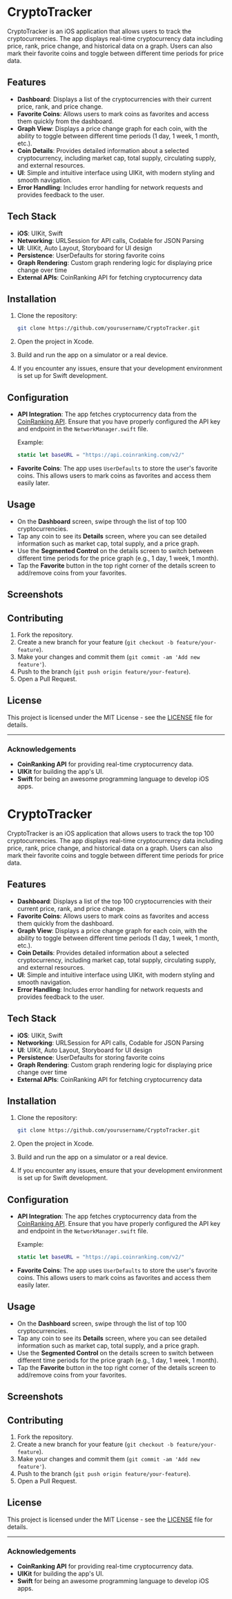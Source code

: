 # CryptoTracker

CryptoTracker is an iOS application that allows users to track the  cryptocurrencies. The app displays real-time cryptocurrency data including price, rank, price change, and historical data on a graph. Users can also mark their favorite coins and toggle between different time periods for price data.

## Features

- **Dashboard**: Displays a list of the cryptocurrencies with their current price, rank, and price change.
- **Favorite Coins**: Allows users to mark coins as favorites and access them quickly from the dashboard.
- **Graph View**: Displays a price change graph for each coin, with the ability to toggle between different time periods (1 day, 1 week, 1 month, etc.).
- **Coin Details**: Provides detailed information about a selected cryptocurrency, including market cap, total supply, circulating supply, and external resources.
- **UI**: Simple and intuitive interface using UIKit, with modern styling and smooth navigation.
- **Error Handling**: Includes error handling for network requests and provides feedback to the user.

## Tech Stack

- **iOS**: UIKit, Swift
- **Networking**: URLSession for API calls, Codable for JSON Parsing
- **UI**: UIKit, Auto Layout, Storyboard for UI design
- **Persistence**: UserDefaults for storing favorite coins
- **Graph Rendering**: Custom graph rendering logic for displaying price change over time
- **External APIs**: CoinRanking API for fetching cryptocurrency data

## Installation

1. Clone the repository:

   ```bash
   git clone https://github.com/yourusername/CryptoTracker.git
   ```

2. Open the project in Xcode.

3. Build and run the app on a simulator or a real device.

4. If you encounter any issues, ensure that your development environment is set up for Swift development.

## Configuration

- **API Integration**: The app fetches cryptocurrency data from the [CoinRanking API](https://www.coinranking.com/). Ensure that you have properly configured the API key and endpoint in the `NetworkManager.swift` file.
  
  Example:

  ```swift
  static let baseURL = "https://api.coinranking.com/v2/"
  ```

- **Favorite Coins**: The app uses `UserDefaults` to store the user's favorite coins. This allows users to mark coins as favorites and access them easily later.

## Usage

- On the **Dashboard** screen, swipe through the list of top 100 cryptocurrencies.
- Tap any coin to see its **Details** screen, where you can see detailed information such as market cap, total supply, and a price graph.
- Use the **Segmented Control** on the details screen to switch between different time periods for the price graph (e.g., 1 day, 1 week, 1 month).
- Tap the **Favorite** button in the top right corner of the details screen to add/remove coins from your favorites.

## Screenshots


## Contributing

1. Fork the repository.
2. Create a new branch for your feature (`git checkout -b feature/your-feature`).
3. Make your changes and commit them (`git commit -am 'Add new feature'`).
4. Push to the branch (`git push origin feature/your-feature`).
5. Open a Pull Request.

## License

This project is licensed under the MIT License - see the [LICENSE](LICENSE) file for details.

---

### Acknowledgements

- **CoinRanking API** for providing real-time cryptocurrency data.
- **UIKit** for building the app's UI.
- **Swift** for being an awesome programming language to develop iOS apps.
# CryptoTracker

CryptoTracker is an iOS application that allows users to track the top 100 cryptocurrencies. The app displays real-time cryptocurrency data including price, rank, price change, and historical data on a graph. Users can also mark their favorite coins and toggle between different time periods for price data.

## Features

- **Dashboard**: Displays a list of the top 100 cryptocurrencies with their current price, rank, and price change.
- **Favorite Coins**: Allows users to mark coins as favorites and access them quickly from the dashboard.
- **Graph View**: Displays a price change graph for each coin, with the ability to toggle between different time periods (1 day, 1 week, 1 month, etc.).
- **Coin Details**: Provides detailed information about a selected cryptocurrency, including market cap, total supply, circulating supply, and external resources.
- **UI**: Simple and intuitive interface using UIKit, with modern styling and smooth navigation.
- **Error Handling**: Includes error handling for network requests and provides feedback to the user.

## Tech Stack

- **iOS**: UIKit, Swift
- **Networking**: URLSession for API calls, Codable for JSON Parsing
- **UI**: UIKit, Auto Layout, Storyboard for UI design
- **Persistence**: UserDefaults for storing favorite coins
- **Graph Rendering**: Custom graph rendering logic for displaying price change over time
- **External APIs**: CoinRanking API for fetching cryptocurrency data

## Installation

1. Clone the repository:

   ```bash
   git clone https://github.com/yourusername/CryptoTracker.git
   ```

2. Open the project in Xcode.

3. Build and run the app on a simulator or a real device.

4. If you encounter any issues, ensure that your development environment is set up for Swift development.

## Configuration

- **API Integration**: The app fetches cryptocurrency data from the [CoinRanking API](https://www.coinranking.com/). Ensure that you have properly configured the API key and endpoint in the `NetworkManager.swift` file.
  
  Example:

  ```swift
  static let baseURL = "https://api.coinranking.com/v2/"
  ```

- **Favorite Coins**: The app uses `UserDefaults` to store the user's favorite coins. This allows users to mark coins as favorites and access them easily later.

## Usage

- On the **Dashboard** screen, swipe through the list of top 100 cryptocurrencies.
- Tap any coin to see its **Details** screen, where you can see detailed information such as market cap, total supply, and a price graph.
- Use the **Segmented Control** on the details screen to switch between different time periods for the price graph (e.g., 1 day, 1 week, 1 month).
- Tap the **Favorite** button in the top right corner of the details screen to add/remove coins from your favorites.

## Screenshots


## Contributing

1. Fork the repository.
2. Create a new branch for your feature (`git checkout -b feature/your-feature`).
3. Make your changes and commit them (`git commit -am 'Add new feature'`).
4. Push to the branch (`git push origin feature/your-feature`).
5. Open a Pull Request.

## License

This project is licensed under the MIT License - see the [LICENSE](LICENSE) file for details.

---

### Acknowledgements

- **CoinRanking API** for providing real-time cryptocurrency data.
- **UIKit** for building the app's UI.
- **Swift** for being an awesome programming language to develop iOS apps.
